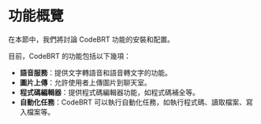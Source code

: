 # 功能概覽

在本節中，我們將討論 CodeBRT 功能的安裝和配置。

目前，CodeBRT 的功能包括以下幾項：
- **語音服務**：提供文字轉語音和語音轉文字的功能。
- **圖片上傳**：允許使用者上傳圖片到聊天室。
- **程式碼編輯器**：提供程式碼編輯器功能，如程式碼補全等。
- **自動化任務**：CodeBRT 可以執行自動化任務，如執行程式碼、讀取檔案、寫入檔案等。